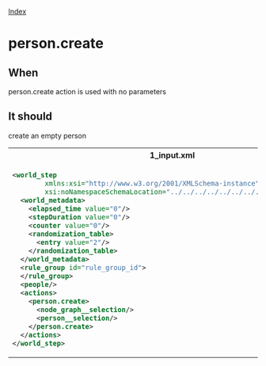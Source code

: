 [Index](./index.md)
# person.create
## When
person.create action is used with no parameters

## It should
create an empty person
<table>
<tr>
<th>1_input.xml</th>
<th>2_expected.xml</th>
</tr>
<tr>
<td style="vertical-align:top">
  
```xml
<world_step
        xmlns:xsi="http://www.w3.org/2001/XMLSchema-instance"
        xsi:noNamespaceSchemaLocation="../../../../../../../../world_step.xsd">
  <world_metadata>
    <elapsed_time value="0"/>
    <stepDuration value="0"/>
    <counter value="0"/>
    <randomization_table>
      <entry value="2"/>
    </randomization_table>
  </world_metadata>
  <rule_group id="rule_group_id">
  </rule_group>
  <people/>
  <actions>
    <person.create>
      <node_graph__selection/>
      <person__selection/>
    </person.create>
  </actions>
</world_step>
```
  
</td>
<td style="vertical-align:top">

```xml
<world_step xmlns:xsi="http://www.w3.org/2001/XMLSchema-instance" xsi:noNamespaceSchemaLocation="../../../../../../../../world_step.xsd">
  <world_metadata>
    <elapsed_time value="0"/>
    <stepDuration value="0"/>
    <counter value="0"/>
    <randomization_table>
      <entry value="2"/>
    </randomization_table>
  </world_metadata>
  <rule_group id="rule_group_id"/>
  <people/>
  <actions/>
</world_step>
```

</td>
</tr>
</table>
